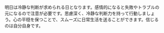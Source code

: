 明日は冷静な判断が求められる日となります。感情的になると失敗やトラブルの元になるので注意が必要です。思慮深く、冷静な判断力を持って行動しましょう。心の平穏を保つことで、スムーズに日常生活を送ることができます。信じるのは自分自身です。